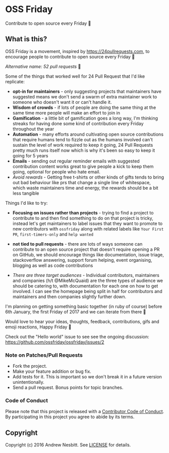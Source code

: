 # OSS Friday

Contribute to open source every Friday :beers:

## What is this?

OSS Friday is a movement, inspired by https://24pullrequests.com, to encourage people to contribute to open source every Friday :christmas_tree:

*Alternative name: 52 pull requests* 🤣

Some of the things that worked well for 24 Pull Request that I'd like replicate:

- **opt-in for maintainers** - only suggesting projects that maintainers have suggested means we don't send a swarm of extra maintainer work to someone who doesn't want it or can't handle it.
- **Wisdom of crowds** - if lots of people are doing the same thing at the same time more people will make an effort to join in
- **Gamification** - a little bit of gamification goes a long way, I'm thinking streaks for having done some kind of contribution every Friday throughout the year
- **Automation** - many efforts around cultivating open source contributions that require humans tend to fizzle out as the humans involved can't sustain the level of work required to keep it going, 24 Pull Requests pretty much runs itself now which is why it's been so easy to keep it going for 5 years
- **Emails** - sending out regular reminder emails with suggested contribution content works great to give people a kick to keep them going, optional for people who hate email.
- *Avoid rewards* - Getting free t-shirts or other kinds of gifts tends to bring out bad behaviour like prs that change a single line of whitespace, which waste maintainers time and energy, the rewards should be a bit less tangible

Things I'd like to try:

- **Focusing on issues rather than projects** - trying to find a project to contribute to and then find something to do on that project is tricky, instead let's get maintainers to label issues that they want to promote to new contributors with `ossfriday` along with related labels like `Your First PR`, `first-timers-only` and `help wanted`

- **not tied to pull requests** - there are lots of ways someone can contribute to an open source project that doesn't require opening a PR on GitHub, we should encourage things like documentation, issue triage, stackoverflow answering, support forum helping, event organising, blogging as well as code contributions

- *There are three target audiences* - Individual contributors, maintainers and companies (h/t @MikeMcQuaid) are the three types of audience we should be catering to, with documentation for each one on how to get involved. I can see the homepage being split in half for contributors and maintainers and then companies slightly further down.

I'm planning on getting something basic together (in ruby of course) before 6th January, the first Friday of 2017 and we can iterate from there 🚀

Would love to hear your ideas, thoughts, feedback, contributions, gifs and emoji reactions, Happy Friday 🍻

Check out the "Hello world" issue to see see the ongoing discussion: https://github.com/ossfriday/ossfriday/issues/2

### Note on Patches/Pull Requests

 * Fork the project.
 * Make your feature addition or bug fix.
 * Add tests for it. This is important so we don't break it in a future version unintentionally.
 * Send a pull request. Bonus points for topic branches.

### Code of Conduct

Please note that this project is released with a [Contributor Code of Conduct](CODE_OF_CONDUCT.md). By participating in this project you agree to abide by its terms.

## Copyright

Copyright (c) 2016 Andrew Nesbitt. See [LICENSE](https://github.com/ossfriday/ossfriday/blob/master/LICENSE.txt) for details.
